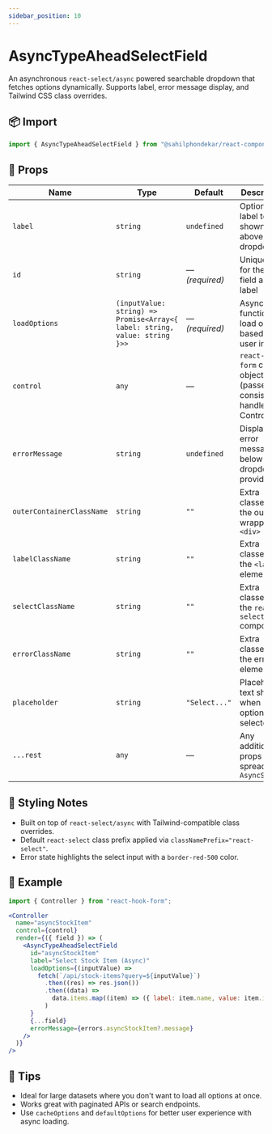 ```yaml
---
sidebar_position: 10
---
```


# AsyncTypeAheadSelectField

An asynchronous `react-select/async` powered searchable dropdown that fetches options dynamically. Supports label, error message display, and Tailwind CSS class overrides.

## 📦 Import

```js
import { AsyncTypeAheadSelectField } from "@sahilphondekar/react-component-library";
```

## 🧱 Props

| Name                     | Type        | Default      | Description |
|---------------------------|-------------|--------------|-------------|
| `label`                   | `string`    | `undefined`  | Optional label text shown above the dropdown |
| `id`                      | `string`    | — *(required)* | Unique `id` for the input field and label |
| `loadOptions`             | `(inputValue: string) => Promise<Array<{ label: string, value: string }>>` | — *(required)* | Async function to load options based on user input |
| `control`                 | `any`       | —            | `react-hook-form` control object (passed for consistency, handled via Controller) |
| `errorMessage`            | `string`    | `undefined`  | Displays error message below the dropdown if provided |
| `outerContainerClassName` | `string`    | `""`         | Extra classes for the outer wrapper `<div>` |
| `labelClassName`          | `string`    | `""`         | Extra classes for the `<label>` element |
| `selectClassName`         | `string`    | `""`         | Extra classes for the `react-select` component |
| `errorClassName`          | `string`    | `""`         | Extra classes for the error `<p>` element |
| `placeholder`             | `string`    | `"Select..."` | Placeholder text shown when no option is selected |
| `...rest`                 | `any`       | —            | Any additional props are spread to `AsyncSelect` |

## 💅 Styling Notes

- Built on top of `react-select/async` with Tailwind-compatible class overrides.
- Default `react-select` class prefix applied via `classNamePrefix="react-select"`.
- Error state highlights the select input with a `border-red-500` color.

## 🧪 Example

```jsx
import { Controller } from "react-hook-form";

<Controller
  name="asyncStockItem"
  control={control}
  render={({ field }) => (
    <AsyncTypeAheadSelectField
      id="asyncStockItem"
      label="Select Stock Item (Async)"
      loadOptions={(inputValue) =>
        fetch(`/api/stock-items?query=${inputValue}`)
          .then((res) => res.json())
          .then((data) =>
            data.items.map((item) => ({ label: item.name, value: item.id }))
          )
      }
      {...field}
      errorMessage={errors.asyncStockItem?.message}
    />
  )}
/>
```

## 🧠 Tips

- Ideal for large datasets where you don't want to load all options at once.
- Works great with paginated APIs or search endpoints.
- Use `cacheOptions` and `defaultOptions` for better user experience with async loading.

